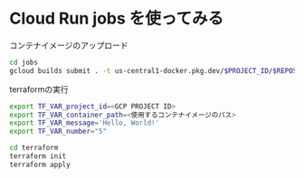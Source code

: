 # Cloud Run jobs を使ってみる

コンテナイメージのアップロード

```sh
cd jobs
gcloud builds submit . -t us-central1-docker.pkg.dev/$PROJECT_ID/$REPOSITORY/$IMAGE_NAME
```

terraformの実行

```sh
export TF_VAR_project_id=<GCP PROJECT ID>
export TF_VAR_container_path=<使用するコンテナイメージのパス>
export TF_VAR_message='Hello, World!'
export TF_VAR_number="5"

cd terraform
terraform init
terraform apply
```
